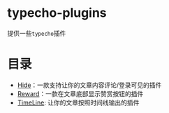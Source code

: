 # typecho-plugins
提供一些`typecho`插件

# 目录
- [Hide](Hide/README.md)：一款支持让你的文章内容评论/登录可见的插件
- [Reward](Reward/README.md)：一款在文章底部显示赞赏按钮的插件
- [TimeLine](TimeLine/README.md): 让你的文章按照时间线输出的插件